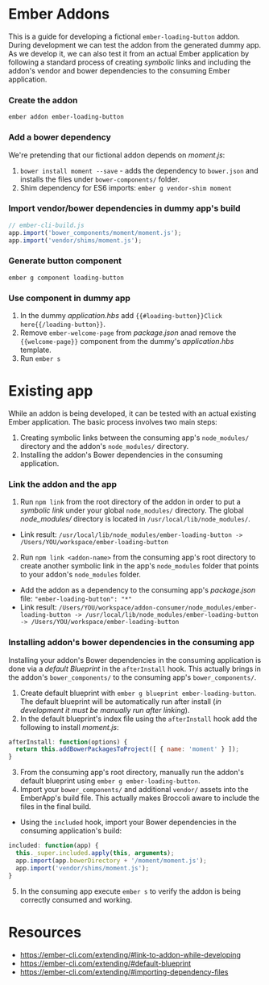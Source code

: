 # Ember Addons

This is a guide for developing a fictional `ember-loading-button` addon. During development we can test the addon 
from the generated dummy app. As we develop it, we can also test it from an actual Ember application by following 
a standard process of creating _symbolic_ links and including the addon's vendor and bower dependencies to the 
consuming Ember application.

### Create the addon
`ember addon ember-loading-button`

### Add a bower dependency
We're pretending that our fictional addon depends on _moment.js_:

1. `bower install moment --save` - adds the dependency to `bower.json` and installs the files under `bower-components/` folder.
2. Shim dependency for ES6 imports: `ember g vendor-shim moment`

### Import vendor/bower dependencies in dummy app's build
```js
// ember-cli-build.js
app.import('bower_components/moment/moment.js');
app.import('vendor/shims/moment.js');
```

### Generate button component
`ember g component loading-button`

### Use component in dummy app
1. In the dummy _application.hbs_ add `{{#loading-button}}Click here{{/loading-button}}`.
2. Remove `ember-welcome-page` from _package.json_ anad remove the `{{welcome-page}}` component from the dummy's _application.hbs_ template.
3. Run `ember s`


# Existing app
While an addon is being developed, it can be tested with an actual existing Ember application. The basic process involves two main steps:

1. Creating symbolic links between the consuming app's `node_modules/` directory and the addon's `node_modules/` directory.
2. Installing the addon's Bower dependencies in the consuming application.

### Link the addon and the app
1. Run `npm link` from the root directory of the addon in order to put a _symbolic link_ under your global `node_modules/` directory. The global _node_modules/_ directory is located in `/usr/local/lib/node_modules/`.
  * Link result: `/usr/local/lib/node_modules/ember-loading-button -> /Users/YOU/workspace/ember-loading-button`
2. Run `npm link <addon-name>` from the consuming app's root directory to create another symbolic link in the app's `node_modules` folder that points to your addon's `node_modules` folder.
  * Add the addon as a dependency to the consuming app's _package.json_ file: `"ember-loading-button": "*"`
  * Link result: `/Users/YOU/workspace/addon-consumer/node_modules/ember-loading-button -> /usr/local/lib/node_modules/ember-loading-button -> /Users/YOU/workspace/ember-loading-button`

### Installing addon's bower dependencies in the consuming app
Installing your addon's Bower dependencies in the consuming application is done via a _default Blueprint_ in the `afterInstall` hook. This actually brings in the addon's `bower_components/` to the consuming app's `bower_components/`.

1. Create default blueprint with `ember g blueprint ember-loading-button`. The default blueprint will be automatically run after install (_in development it must be manually run after linking_).
2. In the default blueprint's index file using the `afterInstall` hook add the following to install _moment.js_:
```js
afterInstall: function(options) {
  return this.addBowerPackagesToProject([ { name: 'moment' } ]);
}
```
3. From the consuming app's root directory, manually run the addon's default blueprint using `ember g ember-loading-button`.
4. Import your `bower_components/` and additional `vendor/` assets into the EmberApp's build file. This actually makes Broccoli aware to include the files in the final build.
  * Using the `included` hook, import your Bower dependencies in the consuming application's build:
  ```js
  included: function(app) {
    this._super.included.apply(this, arguments);
    app.import(app.bowerDirectory + '/moment/moment.js');
    app.import('vendor/shims/moment.js');
  }
  ```
5. In the consuming app execute `ember s` to verify the addon is being correctly consumed and working.


# Resources
  * https://ember-cli.com/extending/#link-to-addon-while-developing
  * https://ember-cli.com/extending/#default-blueprint
  * https://ember-cli.com/extending/#importing-dependency-files

